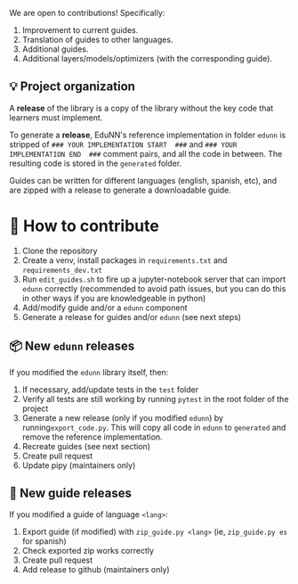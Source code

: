 
We are open to contributions! Specifically:

1. Improvement to current guides.
2. Translation of guides to other languages.
3. Additional guides.
4. Additional layers/models/optimizers (with the corresponding guide).


## :bulb: Project organization
A **release** of the library is a copy of the library without the key code that learners must implement.

To generate a **release**, EduNN's reference implementation in folder `edunn` is stripped of `### YOUR IMPLEMENTATION START  ###` and `### YOUR IMPLEMENTATION END  ###` comment pairs, and all the code in between. The resulting code is stored in the `generated` folder.
 
Guides can be written for different languages (english, spanish, etc), and are zipped with a release to generate a downloadable guide. 


# :hammer: How to contribute

1. Clone the repository
2. Create a venv, install packages in `requirements.txt` and `requirements_dev.txt`
2. Run `edit_guides.sh` to fire up a jupyter-notebook server that can import `edunn` correctly (recommended to avoid path issues, but you can do this in other ways if you are knowledgeable in python)
2. Add/modify guide and/or a `edunn` component
3. Generate a release for guides and/or `edunn`  (see next steps)

##  :package: New `edunn` releases 

If you modified the `edunn` library itself, then:

1. If necessary, add/update tests in the `test` folder
2. Verify all tests are still working by running `pytest` in the root folder of the project  
3. Generate a new release (only if you modified `edunn`) by running`export_code.py`. This will copy all code in `edunn` to `generated` and remove the reference implementation.
4. Recreate guides (see next section)
5. Create pull request
6.  Update pipy (maintainers only)

   
## :notebook: New guide releases

If you modified a guide of language `<lang>`:

1. Export guide (if modified) with `zip_guide.py <lang>` (ie, `zip_guide.py es` for spanish)
2. Check exported zip works correctly
3. Create pull request 
4. Add release to github (maintainers only)

